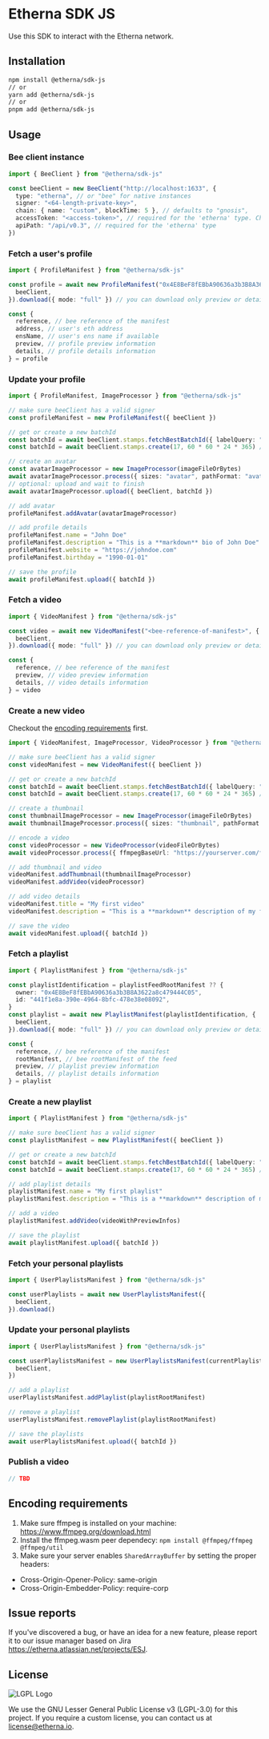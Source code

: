# Etherna SDK JS

Use this SDK to interact with the Etherna network.

## Installation

```bash
npm install @etherna/sdk-js
// or
yarn add @etherna/sdk-js
// or
pnpm add @etherna/sdk-js
```

## Usage

### Bee client instance

```ts
import { BeeClient } from "@etherna/sdk-js"

const beeClient = new BeeClient("http://localhost:1633", {
  type: "etherna", // or "bee" for native instances
  signer: "<64-length-private-key>",
  chain: { name: "custom", blockTime: 5 }, // defaults to "gnosis",
  accessToken: "<access-token>", // required for the 'etherna' type. Check out [oidc-client-ts](https://github.com/authts/oidc-client-ts) to get one.
  apiPath: "/api/v0.3", // required for the 'etherna' type
})
```

### Fetch a user's profile

```ts
import { ProfileManifest } from "@etherna/sdk-js"

const profile = await new ProfileManifest("0x4E8BeF8fEBbA90636a3b3B8A3622a8c479444C05", {
  beeClient,
}).download({ mode: "full" }) // you can download only preview or details too.

const {
  reference, // bee reference of the manifest
  address, // user's eth address
  ensName, // user's ens name if available
  preview, // profile preview information
  details, // profile details information
} = profile
```

### Update your profile

```ts
import { ProfileManifest, ImageProcessor } from "@etherna/sdk-js"

// make sure beeClient has a valid signer
const profileManifest = new ProfileManifest({ beeClient })

// get or create a new batchId
const batchId = await beeClient.stamps.fetchBestBatchId({ labelQuery: "default" })
const batchId = await beeClient.stamps.create(17, 60 * 60 * 24 * 365) // use string or bigint to specify a custom amount

// create an avatar
const avatarImageProcessor = new ImageProcessor(imageFileOrBytes)
await avatarImageProcessor.process({ sizes: "avatar", pathFormat: "avatar/$size-$type" })
// optional: upload and wait to finish
await avatarImageProcessor.upload({ beeClient, batchId })

// add avatar
profileManifest.addAvatar(avatarImageProcessor)

// add profile details
profileManifest.name = "John Doe"
profileManifest.description = "This is a **markdown** bio of John Doe"
profileManifest.website = "https://johndoe.com"
profileManifest.birthday = "1990-01-01"

// save the profile
await profileManifest.upload({ batchId })
```

### Fetch a video

```ts
import { VideoManifest } from "@etherna/sdk-js"

const video = await new VideoManifest("<bee-reference-of-manifest>", {
  beeClient,
}).download({ mode: "full" }) // you can download only preview or details too.

const {
  reference, // bee reference of the manifest
  preview, // video preview information
  details, // video details information
} = video
```

### Create a new video

Checkout the [encoding requirements](#encoding-requirements) first.

```ts
import { VideoManifest, ImageProcessor, VideoProcessor } from "@etherna/sdk-js"

// make sure beeClient has a valid signer
const videoManifest = new VideoManifest({ beeClient })

// get or create a new batchId
const batchId = await beeClient.stamps.fetchBestBatchId({ labelQuery: "default" })
const batchId = await beeClient.stamps.create(17, 60 * 60 * 24 * 365) // use string or bigint to specify a custom amount

// create a thumbnail
const thumbnailImageProcessor = new ImageProcessor(imageFileOrBytes)
await thumbnailImageProcessor.process({ sizes: "thumbnail", pathFormat: "thumb/$size-$type" })

// encode a video
const videoProcessor = new VideoProcessor(videoFileOrBytes)
await videoProcessor.process({ ffmpegBaseUrl: "https://yourserver.com/ffmpeg.js" }) // default is: "https://unpkg.com/@ffmpeg/core-mt@0.12.6/dist/esm"

// add thumbnail and video
videoManifest.addThumbnail(thumbnailImageProcessor)
videoManifest.addVideo(videoProcessor)

// add video details
videoManifest.title = "My first video"
videoManifest.description = "This is a **markdown** description of my first video"

// save the video
await videoManifest.upload({ batchId })
```

### Fetch a playlist

```ts
import { PlaylistManifest } from "@etherna/sdk-js"

const playlistIdentification = playlistFeedRootManifest ?? {
  owner: "0x4E8BeF8fEBbA90636a3b3B8A3622a8c479444C05",
  id: "441f1e8a-390e-4964-8bfc-478e38e08092",
}
const playlist = await new PlaylistManifest(playlistIdentification, {
  beeClient,
}).download({ mode: "full" }) // you can download only preview or details too.

const {
  reference, // bee reference of the manifest
  rootManifest, // bee rootManifest of the feed
  preview, // playlist preview information
  details, // playlist details information
} = playlist
```

### Create a new playlist

```ts
import { PlaylistManifest } from "@etherna/sdk-js"

// make sure beeClient has a valid signer
const playlistManifest = new PlaylistManifest({ beeClient })

// get or create a new batchId
const batchId = await beeClient.stamps.fetchBestBatchId({ labelQuery: "default" })
const batchId = await beeClient.stamps.create(17, 60 * 60 * 24 * 365) // use string or bigint to specify a custom amount

// add playlist details
playlistManifest.name = "My first playlist"
playlistManifest.description = "This is a **markdown** description of my first playlist"

// add a video
playlistManifest.addVideo(videoWithPreviewInfos)

// save the playlist
await playlistManifest.upload({ batchId })
```

### Fetch your personal playlists

```ts
import { UserPlaylistsManifest } from "@etherna/sdk-js"

const userPlaylists = await new UserPlaylistsManifest({
  beeClient,
}).download()
```

### Update your personal playlists

```ts
import { UserPlaylistsManifest } from "@etherna/sdk-js"

const userPlaylistsManifest = new UserPlaylistsManifest(currentPlaylists, {
  beeClient,
})

// add a playlist
userPlaylistsManifest.addPlaylist(playlistRootManifest)

// remove a playlist
userPlaylistsManifest.removePlaylist(playlistRootManifest)

// save the playlists
await userPlaylistsManifest.upload({ batchId })
```

### Publish a video

```ts
// TBD
```

## Encoding requirements

1. Make sure ffmpeg is installed on your machine: https://www.ffmpeg.org/download.html
2. Install the ffmpeg.wasm peer dependecy: `npm install @ffmpeg/ffmpeg @ffmpeg/util`
3. Make sure your server enables `SharedArrayBuffer` by setting the proper headers:

- Cross-Origin-Opener-Policy: same-origin
- Cross-Origin-Embedder-Policy: require-corp

## Issue reports

If you've discovered a bug, or have an idea for a new feature, please report it to our issue manager based on Jira https://etherna.atlassian.net/projects/ESJ.

## License

![LGPL Logo](https://www.gnu.org/graphics/lgplv3-with-text-154x68.png)

We use the GNU Lesser General Public License v3 (LGPL-3.0) for this project.
If you require a custom license, you can contact us at [license@etherna.io](mailto:license@etherna.io).
